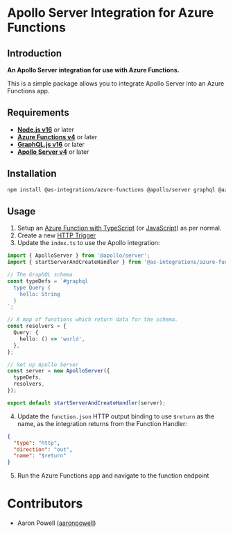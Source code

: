 # Apollo Server Integration for Azure Functions

## **Introduction**

**An Apollo Server integration for use with Azure Functions.**

This is a simple package allows you to integrate Apollo Server into an Azure Functions app.

## **Requirements**

- **[Node.js v16](https://nodejs.org/)** or later
- **[Azure Functions v4](https://learn.microsoft.com/azure/azure-functions/functions-overview)** or later
- **[GraphQL.js v16](https://graphql.org/graphql-js/)** or later
- **[Apollo Server v4](https://www.apollographql.com/docs/apollo-server/)** or later

## **Installation**

```bash
npm install @as-integrations/azure-functions @apollo/server graphql @azure/functions
```

## **Usage**

1. Setup an [Azure Function with TypeScript](https://learn.microsoft.com/azure/azure-functions/create-first-function-vs-code-typescript) (or [JavaScript](https://learn.microsoft.com/azure/azure-functions/create-first-function-vs-code-node)) as per normal.
2. Create a new [HTTP Trigger](https://learn.microsoft.com/azure/azure-functions/functions-bindings-http-webhook-trigger?tabs=in-process%2Cfunctionsv2&pivots=programming-language-javascript)
3. Update the `index.ts` to use the Apollo integration:

```ts
import { ApolloServer } from '@apollo/server';
import { startServerAndCreateHandler } from '@as-integrations/azure-functions';

// The GraphQL schema
const typeDefs = `#graphql
  type Query {
    hello: String
  }
`;

// A map of functions which return data for the schema.
const resolvers = {
  Query: {
    hello: () => 'world',
  },
};

// Set up Apollo Server
const server = new ApolloServer({
  typeDefs,
  resolvers,
});

export default startServerAndCreateHandler(server);
```

4. Update the `function.json` HTTP output binding to use `$return` as the name, as the integration returns from the Function Handler:

```json
{
  "type": "http",
  "direction": "out",
  "name": "$return"
}
```

5. Run the Azure Functions app and navigate to the function endpoint

# Contributors

- Aaron Powell ([aaronpowell](https://github.com/aaronpowell))
